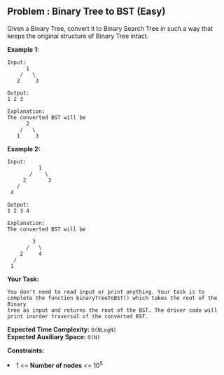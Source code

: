 ## Problem : Binary Tree to BST (Easy)
Given a Binary Tree, convert it to Binary Search Tree in such a way that keeps the original structure of Binary Tree intact.
 
**Example 1:**
```
Input:
      1
    /   \
   2     3

Output: 
1 2 3

Explanation:
The converted BST will be 
      2
    /   \
   1     3

```

**Example 2:**
```
Input:
          1
       /    \
     2       3
   /        
 4       

Output: 
1 2 3 4

Explanation:
The converted BST will be

        3
      /   \
    2     4
  /
 1
```

**Your Task:**
```
You don't need to read input or print anything. Your task is to complete the function binaryTreeToBST() which takes the root of the Binary 
tree as input and returns the root of the BST. The driver code will print inorder traversal of the converted BST.
```

**Expected Time Complexity:** ```O(NLogN)```<br>
**Expected Auxiliary Space:** ```O(N)```

**Constraints:**
<li>1 <= <b>Number of nodes</b> <= 10<sup>5</sup></li>
